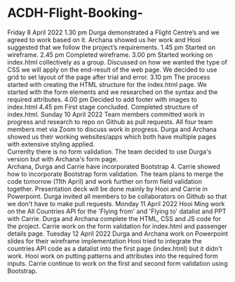# ACDH-Flight-Booking-
Friday 8 April 2022
1.30 pm Durga demonstrated a Flight Centre’s and we agreed to work based on it. Archana showed us her work and Hooi suggested that we follow the project’s requirements.
1.45 pm Started on wireframe.
2.45 pm Completed wireframe.
3.00 pm Started working on index.html collectively as a group. Discussed on how we wanted the type of CSS we will apply on the end-result of the web page. We decided to use grid to set layout of the page after trial and error.
3.10 pm The process started with creating the HTML structure for the index.html page. We started with the form elements and we researched on the syntax and the required attributes. 
4.00 pm Decided to add footer with images to index.html
4.45 pm First stage concluded. Completed structure of index.html. 
Sunday 10 April 2022
Team members committed work in progress and research to repo on Github as pull requests.
All four team members met via Zoom to discuss work in progress.
Durga and Archana showed us their working websites/apps which both have multiple pages with extensive styling applied.  
Currenlty there is no form validation.
The team decided to use Durga's version but with Archana's form page.  
Archana, Durga and Carrie have incorporated Bootstrap 4.
Carrie showed how to incorporate Bootstrap form validation.
The team plans to merge the code tomorrow (11th April) and work further on form field validation together.
Presentation deck will be done mainly by Hooi and Carrie in Powerpoint.
Durga invited all members to be collaborators on Github so that we don't have to make pull requests.
Monday 11 April 2022
Hooi Ming work on the All Countries API for the 'Flying from' and 'Flying to' datalist and PPT with Carrie.
Durga and Archana complete the HTML, CSS and JS code for the project.
Carrie work on the form validation for index.html and passenger details page.
Tuesday 12 April 2022
Durga and Archana work on Powerpoint slides for their wireframe implementation
Hooi tried to integrate the countries API code as a datalist into the first page (index.html) but it didn't work. Hooi work on putting patterns and attributes into the required form inputs.
Carrie continue to work on the first and second form validation using Bootstrap.
